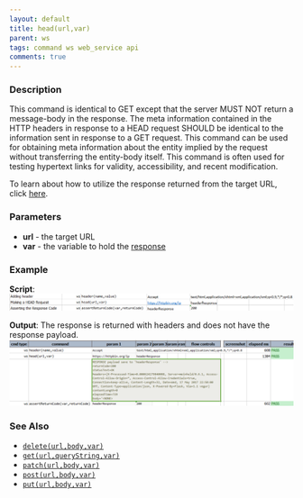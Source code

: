 ```yaml
---
layout: default
title: head(url,var)
parent: ws
tags: command ws web_service api
comments: true
---
```



### Description
This command is identical to GET except that the server MUST NOT return a message-body in the response. The meta 
information contained in the HTTP headers in response to a HEAD request SHOULD be identical to the information sent 
in response to a GET request. This command can be used for obtaining meta information about the entity implied by the 
request without transferring the entity-body itself. This command is often used for testing hypertext links for 
validity, accessibility, and recent modification.

To learn about how to utilize the response returned from the target URL, click [here](index.html#http-response).


### Parameters
- **url** - the target URL
- **var** - the variable to hold the [response](index.html#http-response)


### Example
**Script**:<br/>
![](image/head_01.png)

**Output**: The response is returned with headers and does not have the response payload.<br/>
![](image/head_02.png)


### See Also
- [`delete(url,body,var)`](delete(url,body,var))
- [`get(url,queryString,var)`](get(url,queryString,var))
- [`patch(url,body,var)`](patch(url,body,var))
- [`post(url,body,var)`](post(url,body,var))
- [`put(url,body,var)`](put(url,body,var))
